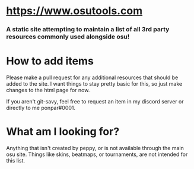 # https://www.osutools.com

### A static site attempting to maintain a list of all 3rd party resources commonly used alongside osu!

# How to add items

Please make a pull request for any additional resources that should be added to the site. I want things to stay pretty basic for this, so just make changes to the html page for now.

If you aren't git-savy, feel free to request an item in my discord server or directly to me ponpar#0001.

# What am I looking for?

Anything that isn't created by peppy, or is not available through the main osu site. Things like skins, beatmaps, or tournaments, are not intended for this list. 
